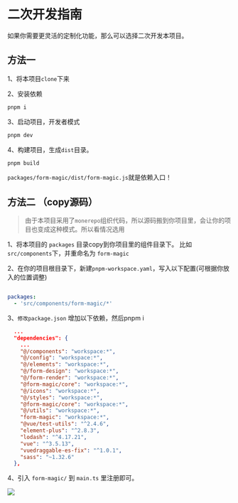 # 二次开发指南

如果你需要更灵活的定制化功能，那么可以选择二次开发本项目。

## 方法一

1、将本项目`clone`下来

2、安装依赖

```sh
pnpm i
```

3、启动项目，开发者模式

```sh
pnpm dev
```

4、构建项目，生成`dist`目录。 

```sh
pnpm build
```

`packages/form-magic/dist/form-magic.js`就是依赖入口！

## 方法二 （copy源码）

>由于本项目采用了`monerepo`组织代码，所以源码搬到你项目里，会让你的项目也变成这种模式。所以看情况选用


1、将本项目的 `packages` 目录copy到你项目里的组件目录下。 比如 `src/components`下，并重命名为 `form-magic`

2、在你的项目根目录下，新建`pnpm-workspace.yaml`，写入以下配置(可根据你放入的位置调整)

```yaml

packages:
  - 'src/components/form-magic/*'

```

3、`修改package.json` 增加以下依赖，然后pnpm i

```json
  ...
  "dependencies": {
    ...
    "@/components": "workspace:*",
    "@/config": "workspace:*",
    "@/elements": "workspace:*",
    "@/form-design": "workspace:*",
    "@/form-render": "workspace:*",
    "@form-magic/core": "workspace:*",
    "@/icons": "workspace:*",
    "@/styles": "workspace:*",
    "@form-magic/core": "workspace:*",
    "@/utils": "workspace:*",
    "form-magic": "workspace:*",
    "@vue/test-utils": "^2.4.6",
    "element-plus": "^2.8.3",
    "lodash": "^4.17.21",
    "vue": "^3.5.13",
    "vuedraggable-es-fix": "^1.0.1",
    "sass": "~1.32.6"
  },
```

4、引入 `form-magic/` 到 `main.ts` 里注册即可。

<img src="../assets/dev.png" />